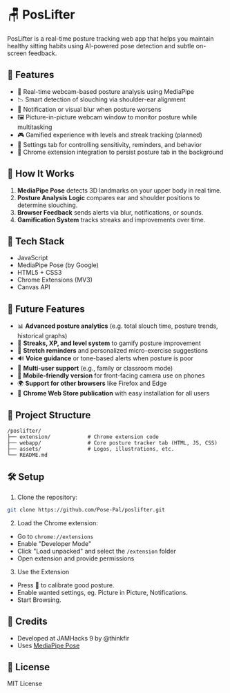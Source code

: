 
# 🪑 PosLifter

PosLifter is a real-time posture tracking web app that helps you maintain healthy sitting habits using AI-powered pose detection and subtle on-screen feedback.

## 🚀 Features

- 🎥 Real-time webcam-based posture analysis using MediaPipe
- 📉 Smart detection of slouching via shoulder-ear alignment
- 🔔 Notification or visual blur when posture worsens
- 🖼️ Picture-in-picture webcam window to monitor posture while multitasking
- 🎮 Gamified experience with levels and streak tracking (planned)
- 🔧 Settings tab for controlling sensitivity, reminders, and behavior
- 🔗 Chrome extension integration to persist posture tab in the background

## 🧠 How It Works

1. **MediaPipe Pose** detects 3D landmarks on your upper body in real time.
2. **Posture Analysis Logic** compares ear and shoulder positions to determine slouching.
3. **Browser Feedback** sends alerts via blur, notifications, or sounds.
4. **Gamification System** tracks streaks and improvements over time.

## 🔌 Tech Stack

- JavaScript
- MediaPipe Pose (by Google)
- HTML5 + CSS3
- Chrome Extensions (MV3)
- Canvas API

## 🧠 Future Features

- 📊 **Advanced posture analytics** (e.g. total slouch time, posture trends, historical graphs)
- 🎯 **Streaks, XP, and level system** to gamify posture improvement
- 🧘 **Stretch reminders** and personalized micro-exercise suggestions
- 🔊 **Voice guidance** or tone-based alerts when posture is poor
- 👥 **Multi-user support** (e.g., family or classroom mode)
- 📱 **Mobile-friendly version** for front-facing camera use on phones
- 🌍 **Support for other browsers** like Firefox and Edge
- 🧩 **Chrome Web Store publication** with easy installation for all users

## 📂 Project Structure

```
/poslifter/
├── extension/            # Chrome extension code
├── webapp/               # Core posture tracker tab (HTML, JS, CSS)
├── assets/               # Logos, illustrations, etc.
└── README.md
```

## 🛠️ Setup

1. Clone the repository:
```bash
git clone https://github.com/Pose-Pal/poslifter.git
```

2. Load the Chrome extension:
- Go to `chrome://extensions`
- Enable "Developer Mode"
- Click "Load unpacked" and select the `/extension` folder
- Open extension and provide permissions

3. Use the Extension
- Press 🎯 to calibrate good posture.
- Enable wanted settings, eg. Picture in Picture, Notifications.
- Start Browsing.

## 🤝 Credits

- Developed at JAMHacks 9 by @thinkfir
- Uses [MediaPipe Pose](https://google.github.io/mediapipe/)

## 📄 License

MIT License

